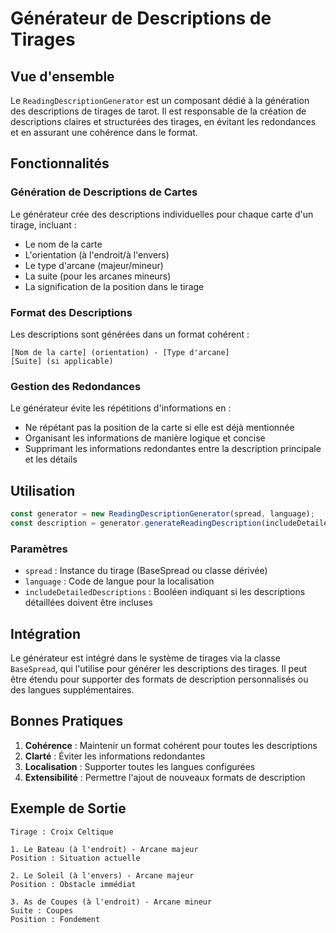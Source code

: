 # Générateur de Descriptions de Tirages

## Vue d'ensemble

Le `ReadingDescriptionGenerator` est un composant dédié à la génération des descriptions de tirages de tarot. Il est responsable de la création de descriptions claires et structurées des tirages, en évitant les redondances et en assurant une cohérence dans le format.

## Fonctionnalités

### Génération de Descriptions de Cartes

Le générateur crée des descriptions individuelles pour chaque carte d'un tirage, incluant :
- Le nom de la carte
- L'orientation (à l'endroit/à l'envers)
- Le type d'arcane (majeur/mineur)
- La suite (pour les arcanes mineurs)
- La signification de la position dans le tirage

### Format des Descriptions

Les descriptions sont générées dans un format cohérent :
```
[Nom de la carte] (orientation) - [Type d'arcane]
[Suite] (si applicable)
```

### Gestion des Redondances

Le générateur évite les répétitions d'informations en :
- Ne répétant pas la position de la carte si elle est déjà mentionnée
- Organisant les informations de manière logique et concise
- Supprimant les informations redondantes entre la description principale et les détails

## Utilisation

```javascript
const generator = new ReadingDescriptionGenerator(spread, language);
const description = generator.generateReadingDescription(includeDetailedDescriptions);
```

### Paramètres
- `spread` : Instance du tirage (BaseSpread ou classe dérivée)
- `language` : Code de langue pour la localisation
- `includeDetailedDescriptions` : Booléen indiquant si les descriptions détaillées doivent être incluses

## Intégration

Le générateur est intégré dans le système de tirages via la classe `BaseSpread`, qui l'utilise pour générer les descriptions des tirages. Il peut être étendu pour supporter des formats de description personnalisés ou des langues supplémentaires.

## Bonnes Pratiques

1. **Cohérence** : Maintenir un format cohérent pour toutes les descriptions
2. **Clarté** : Éviter les informations redondantes
3. **Localisation** : Supporter toutes les langues configurées
4. **Extensibilité** : Permettre l'ajout de nouveaux formats de description

## Exemple de Sortie

```
Tirage : Croix Celtique

1. Le Bateau (à l'endroit) - Arcane majeur
Position : Situation actuelle

2. Le Soleil (à l'envers) - Arcane majeur
Position : Obstacle immédiat

3. As de Coupes (à l'endroit) - Arcane mineur
Suite : Coupes
Position : Fondement
``` 